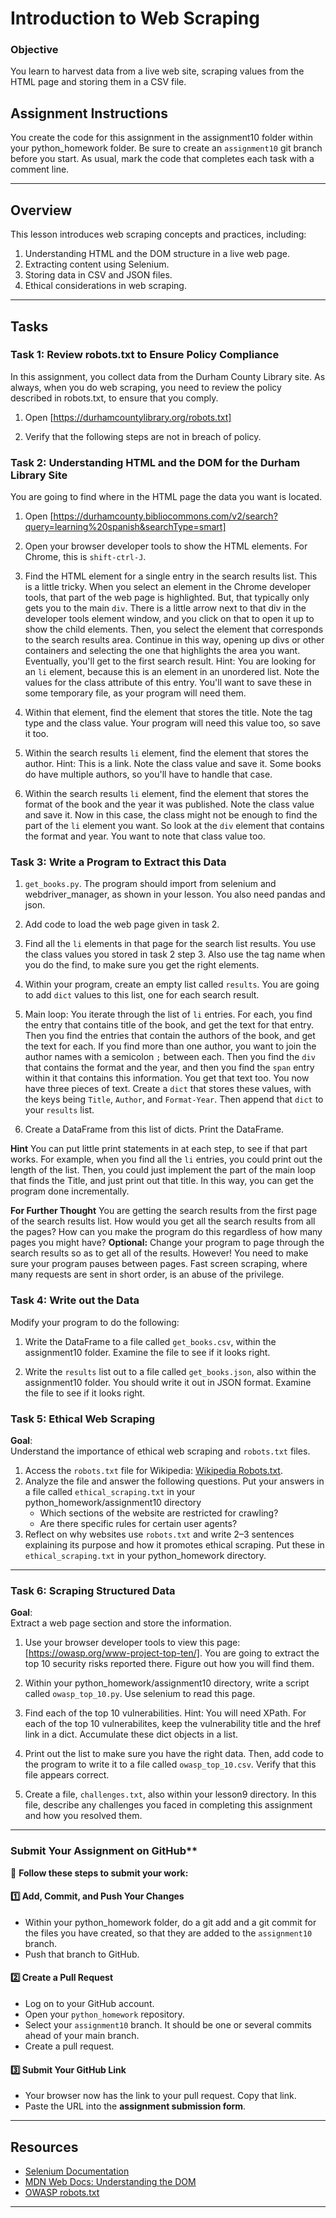 # **Introduction to Web Scraping**

### **Objective**

You learn to harvest data from a live web site, scraping values from the HTML page and storing them in a CSV file.

## **Assignment Instructions**

You create the code for this assignment in the assignment10 folder within your python_homework folder.  Be sure to create an `assignment10` git branch before you start.  As usual, mark the code that completes each task with a comment line.

---

## **Overview**
This lesson introduces web scraping concepts and practices, including:
1. Understanding HTML and the DOM structure in a live web page.
2. Extracting content using Selenium.
3. Storing data in CSV and JSON files.
4. Ethical considerations in web scraping.


---

## **Tasks**

### **Task 1: Review robots.txt to Ensure Policy Compliance**

In this assignment, you collect data from the Durham County Library site.  As always, when you do web scraping, you need to review the policy described in robots.txt, to ensure that you comply.

1. Open [https://durhamcountylibrary.org/robots.txt]

2. Verify that the following steps are not in breach of policy.

### **Task 2: Understanding HTML and the DOM for the Durham Library Site**

You are going to find where in the HTML page the data you want is located.

1. Open [https://durhamcounty.bibliocommons.com/v2/search?query=learning%20spanish&searchType=smart]

2. Open your browser developer tools to show the HTML elements.  For Chrome, this is `shift-ctrl-J`.

3. Find the HTML element for a single entry in the search results list.  This is a little tricky.  When you select an element in the Chrome developer tools, that part of the web page is highlighted.  But, that typically only gets you to the main `div`.  There is a little arrow next to that div in the developer tools element window, and you click on that to open it up to show the child elements.  Then, you select the element that corresponds to the search results area.  Continue in this way, opening up divs or other containers and selecting the one that highlights the area you want.  Eventually, you'll get to the first search result.  Hint: You are looking for an `li` element, because this is an element in an unordered list.  Note the values for the class attribute of this entry.  You'll want to save these in some temporary file, as your program will need them.

3. Within that element, find the element that stores the title.  Note the tag type and the class value.  Your program will need this value too, so save it too.

4. Within the search results `li` element, find the element that stores the author.  Hint: This is a link.  Note the class value and save it.  Some books do have multiple authors, so you'll have to handle that case.

5. Within the search results `li` element, find the element that stores the format of the book and the year it was published.  Note the class value and save it.  Now in this case, the class might not be enough to find the part of the `li` element you want.  So look at the `div` element that contains the format and year.  You want to note that class value too.

### **Task 3: Write a Program to Extract this Data**

1. `get_books.py`. The program should import from selenium and webdriver_manager, as shown in your lesson.  You also need pandas and json.

2. Add code to load the web page given in task 2.

3. Find all the `li` elements in that page for the search list results.  You use the class values you stored in task 2 step 3.  Also use the tag name when you do the find, to make sure you get the right elements.

5. Within your program, create an empty list called `results`.  You are going to add `dict` values to this list, one for each search result.

6. Main loop: You iterate through the list of `li` entries.  For each, you find the entry that contains title of the book, and get the text for that entry.  Then you find the entries that contain the authors of the book, and get the text for each.  If you find more than one author, you want to join the author names with a semicolon `;` between each.  Then you find the `div` that contains the format and the year, and then you find the `span` entry within it that contains this information.  You get that text too.  You now have three pieces of text.  Create a `dict` that stores these values, with the keys being `Title`, `Author`, and `Format-Year`.  Then append that `dict` to your `results` list.

7. Create a DataFrame from this list of dicts.  Print the DataFrame.

**Hint** You can put little print statements in at each step, to see if that part works.  For example, when you find all the `li` entries, you could print out the length of the list.  Then, you could just implement the part of the main loop that finds the Title, and just print out that title.  In this way, you can get the program done incrementally.

**For Further Thought**  You are getting the search results from the first page of the search results list.  How would you get all the search results from all the pages?  How can you make the program do this regardless of how many pages you might have?  **Optional:** Change your program to page through the search results so as to get all of the results.  However! You need to make sure your program pauses between pages.  Fast screen scraping, where many requests are sent in short order, is an abuse of the privilege.

### **Task 4: Write out the Data**
Modify your program to do the following:

1. Write the DataFrame to a file called `get_books.csv`, within the assignment10 folder.  Examine the file to see if it looks right.

2. Write the `results` list out to a file called `get_books.json`, also within the assignment10 folder.  You should write it out in JSON format.  Examine the file to see if it looks right.

### **Task 5: Ethical Web Scraping**

**Goal**:  
Understand the importance of ethical web scraping and `robots.txt` files.

1. Access the `robots.txt` file for Wikipedia: [Wikipedia Robots.txt](https://en.wikipedia.org/robots.txt).
2. Analyze the file and answer the following questions.  Put your answers in a file called `ethical_scraping.txt` in your python_homework/assignment10 directory
   - Which sections of the website are restricted for crawling?
   - Are there specific rules for certain user agents?
3. Reflect on why websites use `robots.txt` and write 2–3 sentences explaining its purpose and how it promotes ethical scraping.  Put these in `ethical_scraping.txt` in your python_homework directory.


---

### **Task 6: Scraping Structured Data**

**Goal**:  
Extract a web page section and store the information.

1. Use your browser developer tools to view this page: [https://owasp.org/www-project-top-ten/].  You are going to extract the top 10 security risks reported there.  Figure out how you will find them.

2. Within your python_homework/assignment10 directory, write a script called `owasp_top_10.py`.  Use selenium to read this page.

3. Find each of the top 10 vulnerabilities.  Hint: You will need XPath.  For each of the top 10 vulnerabilites, keep the vulnerability title and the href link in a dict.  Accumulate these dict objects in a list.

4. Print out the list to make sure you have the right data.  Then, add code to the program to write it to a file called `owasp_top_10.csv`.  Verify that this file appears correct.

5. Create a file, `challenges.txt`, also within your lesson9 directory.  In this file, describe any challenges you faced in completing this assignment and how you resolved them.

---


### Submit Your Assignment on GitHub**  

📌 **Follow these steps to submit your work:**  

#### **1️⃣ Add, Commit, and Push Your Changes**  
- Within your python_homework folder, do a git add and a git commit for the files you have created, so that they are added to the `assignment10` branch.
- Push that branch to GitHub. 

#### **2️⃣ Create a Pull Request**  
- Log on to your GitHub account.
- Open your `python_homework` repository.
- Select your `assignment10` branch.  It should be one or several commits ahead of your main branch.
- Create a pull request.

#### **3️⃣ Submit Your GitHub Link**  
- Your browser now has the link to your pull request.  Copy that link. 
- Paste the URL into the **assignment submission form**. 

---

## **Resources**

- [Selenium Documentation](https://www.selenium.dev/documentation/webdriver/)
- [MDN Web Docs: Understanding the DOM](https://developer.mozilla.org/en-US/docs/Web/API/Document_Object_Model)
- [OWASP robots.txt](https://owasp.org/robots.txt)

---  
